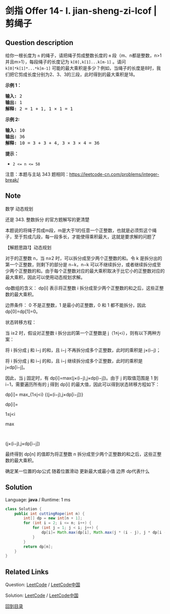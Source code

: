 ﻿# 剑指 Offer 14- I. jian-sheng-zi-lcof | 剪绳子

## Question description

<!--If you want to use the English description, use English description is not available for the problem. Please switch to Chinese. instead-->
<p>给你一根长度为 <code>n</code> 的绳子，请把绳子剪成整数长度的 <code>m</code> 段（m、n都是整数，n&gt;1并且m&gt;1），每段绳子的长度记为 <code>k[0],k[1]...k[m-1]</code> 。请问 <code>k[0]*k[1]*...*k[m-1]</code> 可能的最大乘积是多少？例如，当绳子的长度是8时，我们把它剪成长度分别为2、3、3的三段，此时得到的最大乘积是18。</p>

<p><strong>示例 1：</strong></p>

<pre><strong>输入: </strong>2
<strong>输出: </strong>1
<strong>解释: </strong>2 = 1 + 1, 1 &times; 1 = 1</pre>

<p><strong>示例&nbsp;2:</strong></p>

<pre><strong>输入: </strong>10
<strong>输出: </strong>36
<strong>解释: </strong>10 = 3 + 3 + 4, 3 &times;&nbsp;3 &times;&nbsp;4 = 36</pre>

<p><strong>提示：</strong></p>

<ul>
	<li><code>2 &lt;= n &lt;= 58</code></li>
</ul>

<p>注意：本题与主站 343 题相同：<a href="https://leetcode-cn.com/problems/integer-break/">https://leetcode-cn.com/problems/integer-break/</a></p>


## Note

数学     动态规划





还是 343. 整数拆分 的官方题解写的更清楚

本题说的将绳子剪成m段，m是大于1的任意一个正整数，也就是必须剪这个绳子，至于剪成几段，每一段多长，才能使得乘积最大，这就是要求解的问题了



【解题思路1】动态规划

对于的正整数 n，当 n≥2 时，可以拆分成至少两个正整数的和。令 k 是拆分出的第一个正整数，则剩下的部分是 n−k，n−k 可以不继续拆分，或者继续拆分成至少两个正整数的和。由于每个正整数对应的最大乘积取决于比它小的正整数对应的最大乘积，因此可以使用动态规划求解。



dp数组的含义： dp[i] 表示将正整数 i 拆分成至少两个正整数的和之后，这些正整数的最大乘积。

边界条件： 0 不是正整数，1 是最小的正整数，0 和 1 都不能拆分，因此 dp[0]=dp[1]=0。

状态转移方程：

当 i≥2 时，假设对正整数 i 拆分出的第一个正整数是 j（1≤j<i），则有以下两种方案：



将 i 拆分成 j 和 i−j 的和，且 i−j 不再拆分成多个正整数，此时的乘积是 j×(i−j)；

将 i 拆分成 j 和 i−j 的和，且 i−j 继续拆分成多个正整数，此时的乘积是 j×dp[i−j]。

因此，当 j 固定时，有 dp[i]=max(j×(i−j),j×dp[i−j])。由于 j 的取值范围是 1 到 i−1，需要遍历所有的 j 得到 dp[i] 的最大值，因此可以得到状态转移方程如下：



dp[i]= max_{1≤j<i} {(j×(i−j),j×dp[i−j])}

dp[i]= 

1≤j<i

max

​	

 (j×(i−j),j×dp[i−j])



最终得到 dp[n] 的值即为将正整数 n 拆分成至少两个正整数的和之后，这些正整数的最大乘积。



确定某一位置的dp公式 随着位置滑动 更新最大或最小值 边界   dp代表什么




## Solution

Language: **java**  /  Runtime: 1 ms

```java
class Solution {
    public int cuttingRope(int n) {
        int[] dp = new int[n + 1];
        for (int i = 2; i <= n; i++) {
            for (int j = 1; j < i; j++) {
                dp[i]= Math.max(dp[i], Math.max(j * (i - j), j * dp[i - j]));
            }
        }
        return dp[n];
    }
}


```



## Related Links

Question: [LeetCode](https://leetcode.com/problems/jian-sheng-zi-lcof/description/)  /  [LeetCode中国](https://leetcode-cn.com/problems/jian-sheng-zi-lcof/description/)

Solution: [LeetCode](https://leetcode.com/articles/jian-sheng-zi-lcof/)  /  [LeetCode中国](https://leetcode-cn.com/articles/jian-sheng-zi-lcof/)

[回到目录](../README.md)